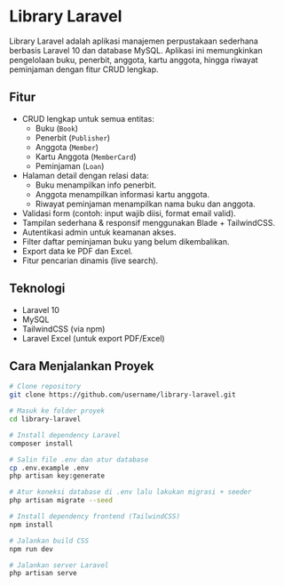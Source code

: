 # Library Laravel

Library Laravel adalah aplikasi manajemen perpustakaan sederhana berbasis Laravel 10 dan database MySQL. Aplikasi ini memungkinkan pengelolaan buku, penerbit, anggota, kartu anggota, hingga riwayat peminjaman dengan fitur CRUD lengkap.

## Fitur

- CRUD lengkap untuk semua entitas:
  - Buku (`Book`)
  - Penerbit (`Publisher`)
  - Anggota (`Member`)
  - Kartu Anggota (`MemberCard`)
  - Peminjaman (`Loan`)
- Halaman detail dengan relasi data:
  - Buku menampilkan info penerbit.
  - Anggota menampilkan informasi kartu anggota.
  - Riwayat peminjaman menampilkan nama buku dan anggota.
- Validasi form (contoh: input wajib diisi, format email valid).
- Tampilan sederhana & responsif menggunakan Blade + TailwindCSS.
- Autentikasi admin untuk keamanan akses.
- Filter daftar peminjaman buku yang belum dikembalikan.
- Export data ke PDF dan Excel.
- Fitur pencarian dinamis (live search).

## Teknologi

- Laravel 10
- MySQL
- TailwindCSS (via npm)
- Laravel Excel (untuk export PDF/Excel)

## Cara Menjalankan Proyek

```bash
# Clone repository
git clone https://github.com/username/library-laravel.git

# Masuk ke folder proyek
cd library-laravel

# Install dependency Laravel
composer install

# Salin file .env dan atur database
cp .env.example .env
php artisan key:generate

# Atur koneksi database di .env lalu lakukan migrasi + seeder
php artisan migrate --seed

# Install dependency frontend (TailwindCSS)
npm install

# Jalankan build CSS
npm run dev

# Jalankan server Laravel
php artisan serve
